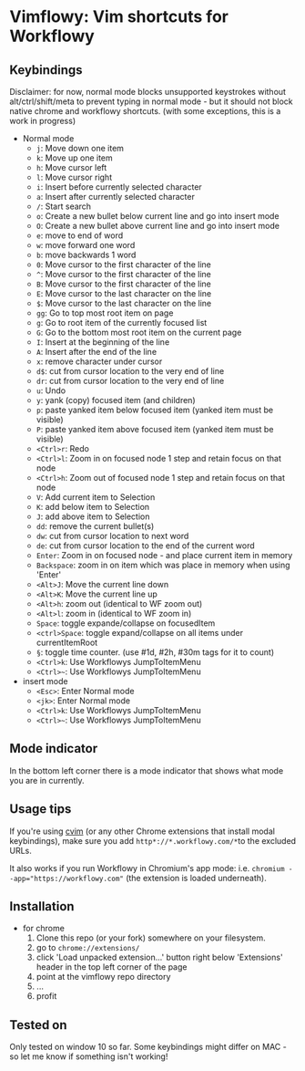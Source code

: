 Vimflowy: Vim shortcuts for Workflowy
=====================================

Keybindings
-----------

Disclaimer: for now, normal mode blocks unsupported keystrokes without alt/ctrl/shift/meta to prevent typing in normal mode - but it should not block native chrome and workflowy shortcuts. (with some exceptions, this is a work in progress)

* Normal mode
    - `j`: Move down one item
    - `k`: Move up one item
    - `h`: Move cursor left
    - `l`: Move cursor right
    - `i`: Insert before currently selected character
    - `a`: Insert after currently selected character
    - `/`: Start search 
    - `o`: Create a new bullet below current line and go into insert mode
    - `O`: Create a new bullet above current line and go into insert mode
    - `e`: move to end of word 
    - `w`: move forward one word 
    - `b`: move backwards 1 word 
    - `0`: Move cursor to the first character of the line
    - `^`: Move cursor to the first character of the line
    - `B`: Move cursor to the first character of the line
    - `E`: Move cursor to the last character on the line
    - `$`: Move cursor to the last character on the line
    - `gg`: Go to top most root item on page 
    - `g`: Go to root item of the currently focused list
    - `G`: Go to the bottom most root item on the current page
    - `I`: Insert at the beginning of the line
    - `A`: Insert after the end of the line
    - `x`: remove character under cursor 
    - `d$`: cut from cursor location to the very end of line 
    - `dr`: cut from cursor location to the very end of line 
    - `u`: Undo
    - `y`: yank (copy) focused item (and children)
    - `p`: paste yanked item below focused item (yanked item must be visible)
    - `P`: paste yanked item above focused item (yanked item must be visible)
    - `<Ctrl>r`: Redo
    - `<Ctrl>l`: Zoom in on focused node 1 step and retain focus on that node 
    - `<Ctrl>h`: Zoom out of focused node 1 step and retain focus on that node 
    - `V`:  Add current item to Selection
    - `K`:  add below item to Selection 
    - `J`:  add above item to Selection
    - `dd`: remove the current bullet(s)
    - `dw`: cut from cursor location to next word
    - `de`: cut from cursor location to the end of the current word
    - `Enter`: Zoom in on focused node - and place current item in memory 
    - `Backspace`: zoom in on item which was place in memory when using 'Enter'
    - `<Alt>J`: Move the current line down
    - `<Alt>K`: Move the current line up
    - `<Alt>h`: zoom out (identical to WF zoom out) 
    - `<Alt>l`: zoom in  (identical to WF zoom in) 
    - `Space`: toggle expande/collapse on focusedItem 
    - `<ctrl>Space`: toggle expand/collapse on all items under currentItemRoot 
    - `§`: toggle time counter. (use #1d, #2h, #30m tags for it to count) 
    - `<Ctrl>k`: Use Workflowys JumpToItemMenu 
    - `<Ctrl>~`: Use Workflowys JumpToItemMenu 
* insert mode
    - `<Esc>`: Enter Normal mode
    - `<jk>`: Enter Normal mode
    - `<Ctrl>k`: Use Workflowys JumpToItemMenu 
    - `<Ctrl>~`: Use Workflowys JumpToItemMenu 

Mode indicator
--------------

In the bottom left corner there is a mode indicator that shows what mode you are in currently. 

Usage tips
----------

If you're using [cvim](https://chrome.google.com/webstore/detail/cvim/ihlenndgcmojhcghmfjfneahoeklbjjh) (or any other Chrome extensions that install modal keybindings), make sure you add `http*://*.workflowy.com/*`to the excluded URLs.

It also works if you run Workflowy in Chromium's app mode: i.e. `chromium --app="https://workflowy.com"` (the extension is loaded underneath).

Installation
------------

* for chrome
  1. Clone this repo (or your fork) somewhere on your filesystem. 
  2. go to `chrome://extensions/`
  3. click 'Load unpacked extension...' button right below 'Extensions' header in the top left corner of the page
  4. point at the vimflowy repo directory
  5. ...
  6. profit

Tested on
---------

Only tested on window 10 so far. Some keybindings might differ on MAC - so let me know if something isn't working!
